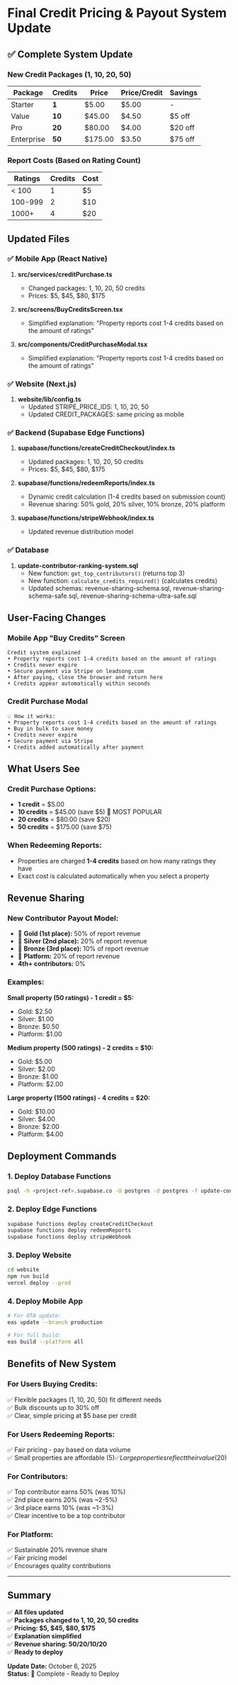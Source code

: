 # Final Credit Pricing & Payout System Update

## ✅ Complete System Update

### New Credit Packages (1, 10, 20, 50)

| Package | Credits | Price | Price/Credit | Savings |
|---------|---------|-------|--------------|---------|
| Starter | **1** | $5.00 | $5.00 | - |
| Value | **10** | $45.00 | $4.50 | $5 off |
| Pro | **20** | $80.00 | $4.00 | $20 off |
| Enterprise | **50** | $175.00 | $3.50 | $75 off |

### Report Costs (Based on Rating Count)

| Ratings | Credits | Cost |
|---------|---------|------|
| < 100 | 1 | $5 |
| 100-999 | 2 | $10 |
| 1000+ | 4 | $20 |

## Updated Files

### ✅ Mobile App (React Native)
1. **src/services/creditPurchase.ts**
   - Changed packages: 1, 10, 20, 50 credits
   - Prices: $5, $45, $80, $175

2. **src/screens/BuyCreditsScreen.tsx**
   - Simplified explanation: "Property reports cost 1-4 credits based on the amount of ratings"

3. **src/components/CreditPurchaseModal.tsx**
   - Simplified explanation: "Property reports cost 1-4 credits based on the amount of ratings"

### ✅ Website (Next.js)
1. **website/lib/config.ts**
   - Updated STRIPE_PRICE_IDS: 1, 10, 20, 50
   - Updated CREDIT_PACKAGES: same pricing as mobile

### ✅ Backend (Supabase Edge Functions)
1. **supabase/functions/createCreditCheckout/index.ts**
   - Updated packages: 1, 10, 20, 50 credits
   - Prices: $5, $45, $80, $175

2. **supabase/functions/redeemReports/index.ts**
   - Dynamic credit calculation (1-4 credits based on submission count)
   - Revenue sharing: 50% gold, 20% silver, 10% bronze, 20% platform

3. **supabase/functions/stripeWebhook/index.ts**
   - Updated revenue distribution model

### ✅ Database
1. **update-contributor-ranking-system.sql**
   - New function: `get_top_contributors()` (returns top 3)
   - New function: `calculate_credits_required()` (calculates credits)
   - Updated schemas: revenue-sharing-schema.sql, revenue-sharing-schema-safe.sql, revenue-sharing-schema-ultra-safe.sql

## User-Facing Changes

### Mobile App "Buy Credits" Screen
```
Credit system explained
• Property reports cost 1-4 credits based on the amount of ratings
• Credits never expire
• Secure payment via Stripe on leadsong.com
• After paying, close the browser and return here
• Credits appear automatically within seconds
```

### Credit Purchase Modal
```
💡 How it works:
• Property reports cost 1-4 credits based on the amount of ratings
• Buy in bulk to save money
• Credits never expire
• Secure payment via Stripe
• Credits added automatically after payment
```

## What Users See

### Credit Purchase Options:
- **1 credit** = $5.00
- **10 credits** = $45.00 (save $5) 🌟 MOST POPULAR
- **20 credits** = $80.00 (save $20)
- **50 credits** = $175.00 (save $75)

### When Redeeming Reports:
- Properties are charged **1-4 credits** based on how many ratings they have
- Exact cost is calculated automatically when you select a property

## Revenue Sharing

### New Contributor Payout Model:
- 🥇 **Gold (1st place):** 50% of report revenue
- 🥈 **Silver (2nd place):** 20% of report revenue
- 🥉 **Bronze (3rd place):** 10% of report revenue
- 🏢 **Platform:** 20% of report revenue
- **4th+ contributors:** 0%

### Examples:
**Small property (50 ratings) - 1 credit = $5:**
- Gold: $2.50
- Silver: $1.00
- Bronze: $0.50
- Platform: $1.00

**Medium property (500 ratings) - 2 credits = $10:**
- Gold: $5.00
- Silver: $2.00
- Bronze: $1.00
- Platform: $2.00

**Large property (1500 ratings) - 4 credits = $20:**
- Gold: $10.00
- Silver: $4.00
- Bronze: $2.00
- Platform: $4.00

## Deployment Commands

### 1. Deploy Database Functions
```bash
psql -h <project-ref>.supabase.co -U postgres -d postgres -f update-contributor-ranking-system.sql
```

### 2. Deploy Edge Functions
```bash
supabase functions deploy createCreditCheckout
supabase functions deploy redeemReports
supabase functions deploy stripeWebhook
```

### 3. Deploy Website
```bash
cd website
npm run build
vercel deploy --prod
```

### 4. Deploy Mobile App
```bash
# For OTA update:
eas update --branch production

# For full build:
eas build --platform all
```

## Benefits of New System

### For Users Buying Credits:
✅ Flexible packages (1, 10, 20, 50) fit different needs  
✅ Bulk discounts up to 30% off  
✅ Clear, simple pricing at $5 base per credit  

### For Users Redeeming Reports:
✅ Fair pricing - pay based on data volume  
✅ Small properties are affordable ($5)  
✅ Large properties reflect their value ($20)  

### For Contributors:
✅ Top contributor earns 50% (was 10%)  
✅ 2nd place earns 20% (was ~2-5%)  
✅ 3rd place earns 10% (was ~1-3%)  
✅ Clear incentive to be a top contributor  

### For Platform:
✅ Sustainable 20% revenue share  
✅ Fair pricing model  
✅ Encourages quality contributions  

---

## Summary

✅ **All files updated**  
✅ **Packages changed to 1, 10, 20, 50 credits**  
✅ **Pricing: $5, $45, $80, $175**  
✅ **Explanation simplified**  
✅ **Revenue sharing: 50/20/10/20**  
✅ **Ready to deploy**  

**Update Date:** October 6, 2025  
**Status:** 🚀 Complete - Ready to Deploy
